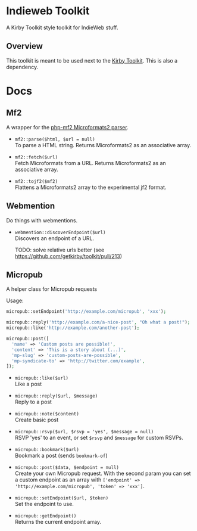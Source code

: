 # Indieweb Toolkit

A Kirby Toolkit style toolkit for IndieWeb stuff.

## Overview

This toolkit is meant to be used next to the [Kirby Toolkit](http://github.com/getkirby/toolkit). This is also a dependency.

# Docs

## Mf2

A wrapper for the [php-mf2 Microformats2 parser](https://github.com/indieweb/php-mf2).

- `mf2::parse($html, $url = null)`  
  To parse a HTML string. Returns Microformats2 as an associative array.

- `mf2::fetch($url)`  
  Fetch Microformats from a URL. Returns Microformats2 as an associative array.

- `mf2::tojf2($mf2)`  
  Flattens a Microformats2 array to the experimental jf2 format.

## Webmention

Do things with webmentions.

- `webmention::discoverEndpoint($url)`  
  Discovers an endpoint of a URL.
  
  TODO: solve relative urls better (see https://github.com/getkirby/toolkit/pull/213)

## Micropub

A helper class for Micropub requests

Usage:
```php
micropub::setEndpoint('http://example.com/micropub', 'xxx');

micropub::reply('http://example.com/a-nice-post', "Oh what a post!");
micropub::like('http://example.com/another-post');

micropub::post([
  'name' => 'Custom posts are possible!',
  'content' => 'This is a story about (...)',
  'mp-slug' => 'custom-posts-are-possible',
  'mp-syndicate-to' => 'http://twitter.com/example',
]);

```

- `micropub::like($url)`  
  Like a post
  
- `micropub::reply($url, $message)`  
  Reply to a post
  
- `micropub::note($content)`  
  Create basic post

- `micropub::rsvp($url, $rsvp = 'yes', $message = null)`  
  RSVP 'yes' to an event, or set `$rsvp` and `$message` for custom RSVPs.
  
- `micropub::bookmark($url)`  
  Bookmark a post (sends `bookmark-of`)
  
- `micropub::post($data, $endpoint = null)`  
  Create your own Micropub request. With the second param you can set a custom endpoint as an array with `['endpoint' => 'http://example.com/micropub', 'token' => 'xxx']`.
  
- `micropub::setEndpoint($url, $token)`  
  Set the endpoint to use.
  
- `micropub::getEndpoint()`  
  Returns the current endpoint array.
